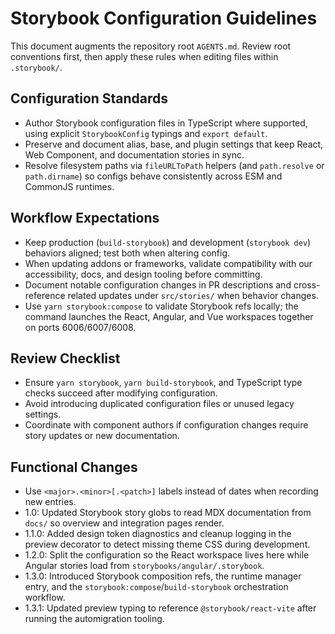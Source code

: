 # Storybook Configuration Guidelines

This document augments the repository root `AGENTS.md`. Review root conventions first, then apply these rules when editing files within `.storybook/`.

## Configuration Standards
- Author Storybook configuration files in TypeScript where supported, using explicit `StorybookConfig` typings and `export default`.
- Preserve and document alias, base, and plugin settings that keep React, Web Component, and documentation stories in sync.
- Resolve filesystem paths via `fileURLToPath` helpers (and `path.resolve` or `path.dirname`) so configs behave consistently across ESM and CommonJS runtimes.

## Workflow Expectations
- Keep production (`build-storybook`) and development (`storybook dev`) behaviors aligned; test both when altering config.
- When updating addons or frameworks, validate compatibility with our accessibility, docs, and design tooling before committing.
- Document notable configuration changes in PR descriptions and cross-reference related updates under `src/stories/` when behavior changes.
- Use `yarn storybook:compose` to validate Storybook refs locally; the command launches the React, Angular, and Vue workspaces together on ports 6006/6007/6008.

## Review Checklist
- Ensure `yarn storybook`, `yarn build-storybook`, and TypeScript type checks succeed after modifying configuration.
- Avoid introducing duplicated configuration files or unused legacy settings.
- Coordinate with component authors if configuration changes require story updates or new documentation.

## Functional Changes
- Use `<major>.<minor>[.<patch>]` labels instead of dates when recording new entries.
- 1.0: Updated Storybook story globs to read MDX documentation from `docs/` so overview and integration pages render.
- 1.1.0: Added design token diagnostics and cleanup logging in the preview decorator to detect missing theme CSS during development.
- 1.2.0: Split the configuration so the React workspace lives here while Angular stories load from `storybooks/angular/.storybook`.
- 1.3.0: Introduced Storybook composition refs, the runtime manager entry, and the `storybook:compose`/`build-storybook` orchestration workflow.
- 1.3.1: Updated preview typing to reference `@storybook/react-vite` after running the automigration tooling.
